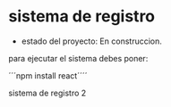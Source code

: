 <h1> sistema de registro </h1>

- estado del proyecto:  En construccion.


para ejecutar el sistema debes poner:

´´´npm install react´´´´

sistema de registro 2
